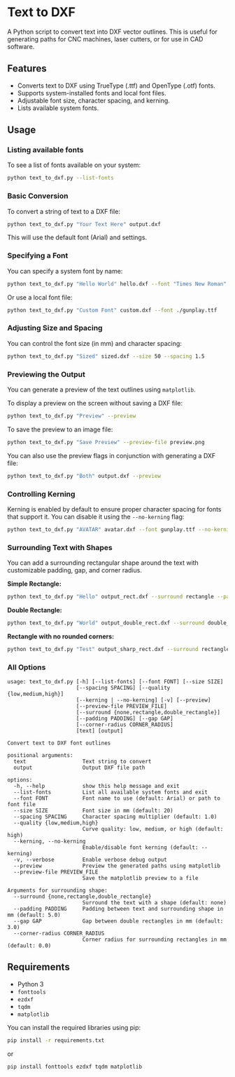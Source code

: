 # Text to DXF

A Python script to convert text into DXF vector outlines. This is useful for generating paths for CNC machines, laser cutters, or for use in CAD software.

## Features

*   Converts text to DXF using TrueType (.ttf) and OpenType (.otf) fonts.
*   Supports system-installed fonts and local font files.
*   Adjustable font size, character spacing, and kerning.
*   Lists available system fonts.

## Usage

### Listing available fonts

To see a list of fonts available on your system:

```bash
python text_to_dxf.py --list-fonts
```

### Basic Conversion

To convert a string of text to a DXF file:

```bash
python text_to_dxf.py "Your Text Here" output.dxf
```

This will use the default font (Arial) and settings.

### Specifying a Font

You can specify a system font by name:

```bash
python text_to_dxf.py "Hello World" hello.dxf --font "Times New Roman"
```

Or use a local font file:

```bash
python text_to_dxf.py "Custom Font" custom.dxf --font ./gunplay.ttf
```

### Adjusting Size and Spacing

You can control the font size (in mm) and character spacing:

```bash
python text_to_dxf.py "Sized" sized.dxf --size 50 --spacing 1.5
```

### Previewing the Output

You can generate a preview of the text outlines using `matplotlib`.

To display a preview on the screen without saving a DXF file:

```bash
python text_to_dxf.py "Preview" --preview
```

To save the preview to an image file:

```bash
python text_to_dxf.py "Save Preview" --preview-file preview.png
```

You can also use the preview flags in conjunction with generating a DXF file:

```bash
python text_to_dxf.py "Both" output.dxf --preview
```

### Controlling Kerning

Kerning is enabled by default to ensure proper character spacing for fonts that support it. You can disable it using the `--no-kerning` flag:

```bash
python text_to_dxf.py "AVATAR" avatar.dxf --font gunplay.ttf --no-kerning
```

### Surrounding Text with Shapes

You can add a surrounding rectangular shape around the text with customizable padding, gap, and corner radius.

**Simple Rectangle:**

```bash
python text_to_dxf.py "Hello" output_rect.dxf --surround rectangle --padding 10 --corner-radius 5 --preview
```

**Double Rectangle:**

```bash
python text_to_dxf.py "World" output_double_rect.dxf --surround double_rectangle --padding 10 --gap 3 --corner-radius 5 --preview
```

**Rectangle with no rounded corners:**

```bash
python text_to_dxf.py "Test" output_sharp_rect.dxf --surround rectangle --padding 10 --corner-radius 0 --preview
```

### All Options

```
usage: text_to_dxf.py [-h] [--list-fonts] [--font FONT] [--size SIZE]
                      [--spacing SPACING] [--quality {low,medium,high}]
                      [--kerning | --no-kerning] [-v] [--preview]
                      [--preview-file PREVIEW_FILE]
                      [--surround {none,rectangle,double_rectangle}]
                      [--padding PADDING] [--gap GAP]
                      [--corner-radius CORNER_RADIUS]
                      [text] [output]

Convert text to DXF font outlines

positional arguments:
  text                  Text string to convert
  output                Output DXF file path

options:
  -h, --help            show this help message and exit
  --list-fonts          List all available system fonts and exit
  --font FONT           Font name to use (default: Arial) or path to font file
  --size SIZE           Font size in mm (default: 20)
  --spacing SPACING     Character spacing multiplier (default: 1.0)
  --quality {low,medium,high}
                        Curve quality: low, medium, or high (default: high)
  --kerning, --no-kerning
                        Enable/disable font kerning (default: --kerning)
  -v, --verbose         Enable verbose debug output
  --preview             Preview the generated paths using matplotlib
  --preview-file PREVIEW_FILE
                        Save the matplotlib preview to a file

Arguments for surrounding shape:
  --surround {none,rectangle,double_rectangle}
                        Surround the text with a shape (default: none)
  --padding PADDING     Padding between text and surrounding shape in mm (default: 5.0)
  --gap GAP             Gap between double rectangles in mm (default: 3.0)
  --corner-radius CORNER_RADIUS
                        Corner radius for surrounding rectangles in mm (default: 0.0)
```

## Requirements

*   Python 3
*   `fonttools`
*   `ezdxf`
*   `tqdm`
*   `matplotlib`

You can install the required libraries using pip:

```bash
pip install -r requirements.txt
```

or

```bash
pip install fonttools ezdxf tqdm matplotlib
```